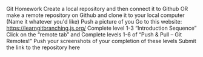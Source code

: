 Git Homework
Create a local repository and then connect it to Github OR make a remote repository on Github and clone it to your local computer (Name it whatever you'd like)
Push a picture of you 
Go to this website: https://learngitbranching.js.org/
Complete level 1-3 “Introduction Sequence”
Click on the “remote tab” and Complete levels 1-6 of “Push & Pull – Git Remotes!”
Push your screenshots of your completion of these levels
Submit the link to the repository here
